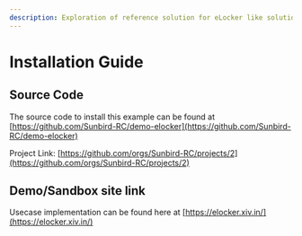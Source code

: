 ```yaml
---
description: Exploration of reference solution for eLocker like solution.
---
```


# Installation Guide

## Source Code

The source code to install this example can be found at [https://github.com/Sunbird-RC/demo-elocker](https://github.com/Sunbird-RC/demo-elocker)

Project Link: [https://github.com/orgs/Sunbird-RC/projects/2](https://github.com/orgs/Sunbird-RC/projects/2)

## Demo/Sandbox site link

Usecase implementation can be found here at [https://elocker.xiv.in/](https://elocker.xiv.in/)
